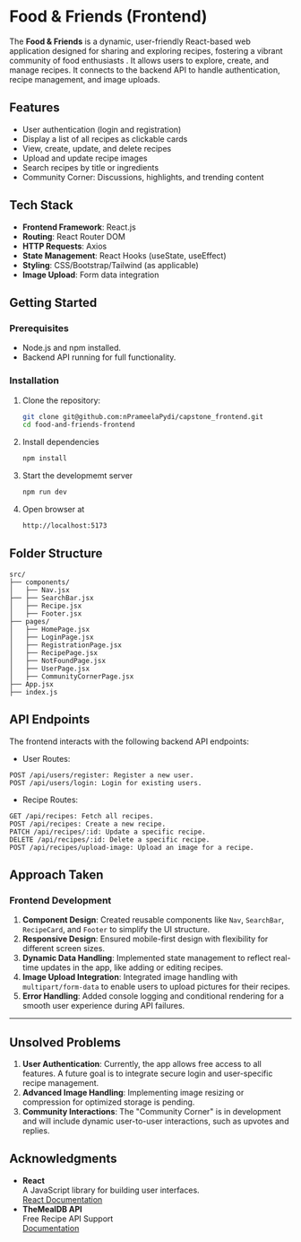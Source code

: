 # Food & Friends (Frontend)

The **Food & Friends** is a dynamic, user-friendly React-based web application designed for sharing and exploring recipes, fostering a vibrant community of food enthusiasts . It allows users to explore, create, and manage recipes. It connects to the backend API to handle authentication, recipe management, and image uploads.

## Features

- User authentication (login and registration)
- Display a list of all recipes as clickable cards
- View, create, update, and delete recipes
- Upload and update recipe images
- Search recipes by title or ingredients
- Community Corner: Discussions, highlights, and trending content

## **Tech Stack**

- **Frontend Framework**: React.js
- **Routing**: React Router DOM
- **HTTP Requests**: Axios
- **State Management**: React Hooks (useState, useEffect)
- **Styling**: CSS/Bootstrap/Tailwind (as applicable)
- **Image Upload**: Form data integration

## **Getting Started**

### **Prerequisites**

- Node.js and npm installed.
- Backend API running for full functionality.

### **Installation**

1. Clone the repository:
   ```bash
   git clone git@github.com:nPrameelaPydi/capstone_frontend.git
   cd food-and-friends-frontend
   ```
2. Install dependencies
   ```bash
   npm install
   ```
3. Start the developmemt server
   ```bash
   npm run dev
   ```
4. Open browser at
   ```bash
   http://localhost:5173
   ```

## **Folder Structure**

```plaintext
src/
├── components/
│   ├── Nav.jsx
├── ├── SearchBar.jsx
│   ├── Recipe.jsx
│   ├── Footer.jsx
├── pages/
│   ├── HomePage.jsx
│   ├── LoginPage.jsx
│   ├── RegistrationPage.jsx
│   ├── RecipePage.jsx
│   ├── NotFoundPage.jsx
│   ├── UserPage.jsx
│   ├── CommunityCornerPage.jsx
├── App.jsx
├── index.js
```

## API Endpoints

The frontend interacts with the following backend API endpoints:

- User Routes:

```
POST /api/users/register: Register a new user.
POST /api/users/login: Login for existing users.
```

- Recipe Routes:

```
GET /api/recipes: Fetch all recipes.
POST /api/recipes: Create a new recipe.
PATCH /api/recipes/:id: Update a specific recipe.
DELETE /api/recipes/:id: Delete a specific recipe.
POST /api/recipes/upload-image: Upload an image for a recipe.
```

## **Approach Taken**

### **Frontend Development**

1. **Component Design**: Created reusable components like `Nav`, `SearchBar`, `RecipeCard`, and `Footer` to simplify the UI structure.
2. **Responsive Design**: Ensured mobile-first design with flexibility for different screen sizes.
3. **Dynamic Data Handling**: Implemented state management to reflect real-time updates in the app, like adding or editing recipes.
4. **Image Upload Integration**: Integrated image handling with `multipart/form-data` to enable users to upload pictures for their recipes.
5. **Error Handling**: Added console logging and conditional rendering for a smooth user experience during API failures.

---

## **Unsolved Problems**

1. **User Authentication**: Currently, the app allows free access to all features. A future goal is to integrate secure login and user-specific recipe management.
2. **Advanced Image Handling**: Implementing image resizing or compression for optimized storage is pending.
3. **Community Interactions**: The "Community Corner" is in development and will include dynamic user-to-user interactions, such as upvotes and replies.

## **Acknowledgments**

- **React**  
  A JavaScript library for building user interfaces.  
  [React Documentation](https://reactjs.org/docs/getting-started.html)
- **TheMealDB API**  
  Free Recipe API Support  
  [Documentation](https://www.themealdb.com/api.php)
